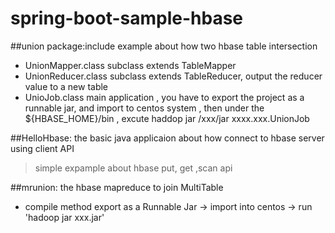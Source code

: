 # spring-boot-sample-hbase
##union package:include example about how two hbase table intersection
  * UnionMapper.class  subclass extends TableMapper
  * UnionReducer.class subclass extends TableReducer, output the reducer value to a new table
  * UnioJob.class main application , you have to export the project as a runnable jar, and import
  to centos system , then under the ${HBASE_HOME}/bin , excute haddop jar /xxx/jar  xxxx.xxx.UnionJob

##HelloHbase: the basic java applicaion about how connect to hbase server using client API
  > simple expample about hbase put, get ,scan api                                  

##mrunion: the hbase mapreduce to join MultiTable
  * compile method
  export as a Runnable Jar -> import into centos -> run 'hadoop jar xxx.jar'
